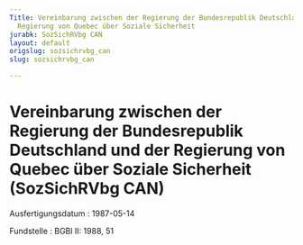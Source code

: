 ```yaml
---
Title: Vereinbarung zwischen der Regierung der Bundesrepublik Deutschland und der
  Regierung von Quebec über Soziale Sicherheit
jurabk: SozSichRVbg CAN
layout: default
origslug: sozsichrvbg_can
slug: sozsichrvbg_can

---
```


# Vereinbarung zwischen der Regierung der Bundesrepublik Deutschland und der Regierung von Quebec über Soziale Sicherheit (SozSichRVbg CAN)

Ausfertigungsdatum
:   1987-05-14

Fundstelle
:   BGBl II: 1988, 51

